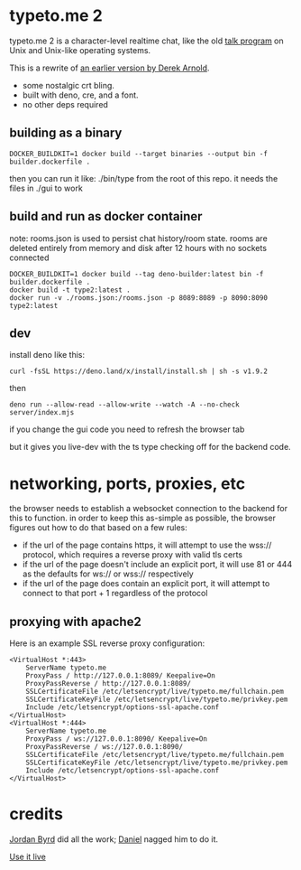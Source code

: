 # typeto.me 2
typeto.me 2 is a character-level realtime chat, like the old [talk program](https://en.wikipedia.org/wiki/Talk_(software)) on Unix and Unix-like operating systems.

This is a rewrite of [an earlier version by Derek Arnold](https://github.com/lysol/typeto.me).

* some nostalgic crt bling.
* built with deno, cre, and a font.
* no other deps required

## building as a binary

```
DOCKER_BUILDKIT=1 docker build --target binaries --output bin -f builder.dockerfile .
```
then you can run it like: ./bin/type from the root of this repo. it needs the files in ./gui to work

## build and run as docker container

note: rooms.json is used to persist chat history/room state. rooms are deleted entirely from memory and disk after 12 hours with no sockets connected

```
DOCKER_BUILDKIT=1 docker build --tag deno-builder:latest bin -f builder.dockerfile .
docker build -t type2:latest .
docker run -v ./rooms.json:/rooms.json -p 8089:8089 -p 8090:8090 type2:latest
```

## dev

install deno like this:

```
curl -fsSL https://deno.land/x/install/install.sh | sh -s v1.9.2
```

then

```
deno run --allow-read --allow-write --watch -A --no-check server/index.mjs
```

if you change the gui code you need to refresh the browser tab

but it gives you live-dev with the ts type checking off for the backend code.

# networking, ports, proxies, etc

the browser needs to establish a websocket connection to the backend for this to function. in order to keep this as-simple as possible, the browser figures out how to do that based on a few rules:

- if the url of the page contains https, it will attempt to use the wss:// protocol, which requires a reverse proxy with valid tls certs
- if the url of the page doesn't include an explicit port, it will use 81 or 444 as the defaults for ws:// or wss:// respectively
- if the url of the page does contain an explicit port, it will attempt to connect to that port + 1 regardless of the protocol

## proxying with apache2

Here is an example SSL reverse proxy configuration:

```
<VirtualHost *:443>
    ServerName typeto.me
    ProxyPass / http://127.0.0.1:8089/ Keepalive=On
    ProxyPassReverse / http://127.0.0.1:8089/
    SSLCertificateFile /etc/letsencrypt/live/typeto.me/fullchain.pem
    SSLCertificateKeyFile /etc/letsencrypt/live/typeto.me/privkey.pem
    Include /etc/letsencrypt/options-ssl-apache.conf
</VirtualHost>
<VirtualHost *:444>
    ServerName typeto.me
    ProxyPass / ws://127.0.0.1:8090/ Keepalive=On
    ProxyPassReverse / ws://127.0.0.1:8090/
    SSLCertificateFile /etc/letsencrypt/live/typeto.me/fullchain.pem
    SSLCertificateKeyFile /etc/letsencrypt/live/typeto.me/privkey.pem
    Include /etc/letsencrypt/options-ssl-apache.conf
</VirtualHost>
```

# credits

[Jordan Byrd](https://jordanbyrd.com/) did all the work; [Daniel](https://3e.org/dmd/) nagged him to do it.

[Use it live](https://typeto.me)
